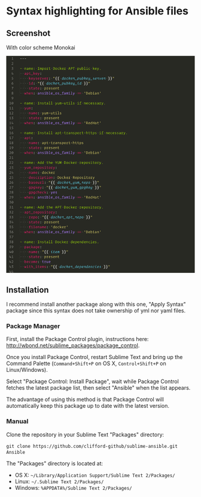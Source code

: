 Syntax highlighting for Ansible files
=====================================

## Screenshot

With color scheme Monokai

![Screenshot](/doc/images/ansible-syntax.png?raw=true)

## Installation

I recommend install another package along with this one, "Apply Syntax" package since this syntax does not take ownership of yml nor yaml files.

### Package Manager

First, install the Package Control plugin, instructions here: http://wbond.net/sublime_packages/package_control.

Once you install Package Control, restart Sublime Text and bring up the Command Palette (`Command+Shift+P` on OS X, `Control+Shift+P` on Linux/Windows).

Select "Package Control: Install Package", wait while Package Control fetches the latest package list, then select "Ansible" when the list appears.

The advantage of using this method is that Package Control will automatically keep this package up to date with the latest version.

### Manual
Clone the repository in your Sublime Text "Packages" directory:

    git clone https://github.com/clifford-github/sublime-ansible.git Ansible

The "Packages" directory is located at:

* OS X:
    `~/Library/Application Support/Sublime Text 2/Packages/`
* Linux:
    `~/.Sublime Text 2/Packages/`
* Windows:
    `%APPDATA%/Sublime Text 2/Packages/`
